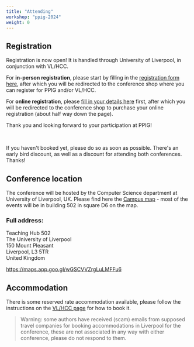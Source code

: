 ```yaml
---
title: "Attending"
workshop: "ppig-2024"
weight: 0
---
```


## Registration

Registration is now open! It is handled through University of Liverpool, in conjunction with VL/HCC.

For **in-person registration**, please start by filling in the [registration form here](https://conf.researchr.org/attending/vlhcc-2024/registration), after which you will be redirected to the conference shop where you can register for PPIG and/or VL/HCC.

For **online registration**, please [fill in your details here](https://docs.google.com/forms/d/e/1FAIpQLSe61ATjMZF4L1--q1-i5cV4NWtaf2ZxsMY8YANnnGHP-Czwcw/viewform?usp=sf_link) first, after which you will be redirected to the conference shop to purchase your online registration (about half way down the page).

Thank you and looking forward to your participation at PPIG!

<br>

If you haven't booked yet, please do so as soon as possible. There's an early bird discount, as well as a discount for attending both conferences. Thanks!

## Conference location

The conference will be hosted by the Computer Science department at University of Liverpool, UK. Please find here the [Campus map](https://conf.researchr.org/getImage/vlhcc-2024/orig/liverpool-university-campus-map.pdf) - most of the events will be in building 502 in square D6 on the map.

### Full address:

Teaching Hub 502 <br>
The University of Liverpool <br>
150 Mount Pleasant <br>
Liverpool, L3 5TR <br>
United Kingdom

https://maps.app.goo.gl/wGSCVVZrgLuLMFFu6

## Accommodation

There is some reserved rate accommodation available, please follow the instructions on the [VL/HCC page](https://conf.researchr.org/attending/vlhcc-2024/accommodation) for how to book it.

> Warning: some authors have received (scam) emails from supposed travel companies for booking accommodations in Liverpool for the conference, these are not associated in any way with either conference, please do not respond to them.
